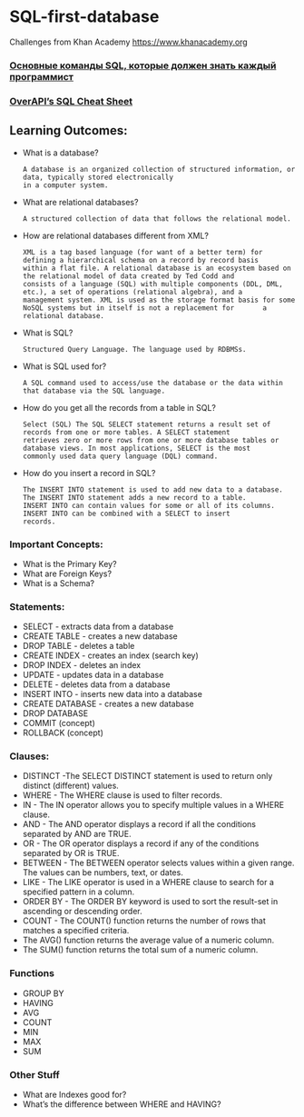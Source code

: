 # SQL-first-database
Challenges from Khan Academy https://www.khanacademy.org

### [Основные команды SQL, которые должен знать каждый программист](https://tproger.ru/translations/sql-recap/)
### [OverAPI’s SQL Cheat Sheet](http://overapi.com/mysql)

## Learning Outcomes:
- What is a database?

      A database is an organized collection of structured information, or data, typically stored electronically 
      in a computer system.
- What are relational databases?

      A structured collection of data that follows the relational model.
- How are relational databases different from XML?

      XML is a tag based language (for want of a better term) for defining a hierarchical schema on a record by record basis         within a flat file. A relational database is an ecosystem based on the relational model of data created by Ted Codd and         consists of a language (SQL) with multiple components (DDL, DML, etc.), a set of operations (relational algebra), and a         management system. XML is used as the storage format basis for some NoSQL systems but in itself is not a replacement for       a relational database.

- What is SQL?

      Structured Query Language. The language used by RDBMSs.
- What is SQL used for?

      A SQL command used to access/use the database or the data within that database via the SQL language.
- How do you get all the records from a table in SQL?
      
      Select (SQL) The SQL SELECT statement returns a result set of records from one or more tables. A SELECT statement               retrieves zero or more rows from one or more database tables or database views. In most applications, SELECT is the most       commonly used data query language (DQL) command.
- How do you insert a record in SQL?
 
      The INSERT INTO statement is used to add new data to a database. The INSERT INTO statement adds a new record to a table.       INSERT INTO can contain values for some or all of its columns. INSERT INTO can be combined with a SELECT to insert              records.
      
      
      
### Important Concepts:
- What is the Primary Key?
- What are Foreign Keys?
- What is a Schema?

### Statements:
- SELECT  - extracts data from a database
- CREATE TABLE  - creates a new database
- DROP TABLE - deletes a table
- CREATE INDEX  - creates an index (search key)
- DROP INDEX  - deletes an index
- UPDATE - updates data in a database
- DELETE - deletes data from a database
- INSERT INTO - inserts new data into a database
- CREATE DATABASE  - creates a new database
- DROP DATABASE
- COMMIT (concept)
- ROLLBACK (concept)

### Clauses:
- DISTINCT -The SELECT DISTINCT statement is used to return only distinct (different) values.
- WHERE - The WHERE clause is used to filter records.
- IN - The IN operator allows you to specify multiple values in a WHERE clause.
- AND - The AND operator displays a record if all the conditions separated by AND are TRUE.
- OR - The OR operator displays a record if any of the conditions separated by OR is TRUE.
- BETWEEN - The BETWEEN operator selects values within a given range. The values can be numbers, text, or dates.
- LIKE - The LIKE operator is used in a WHERE clause to search for a specified pattern in a column.
- ORDER BY - The ORDER BY keyword is used to sort the result-set in ascending or descending order.
- COUNT - The COUNT() function returns the number of rows that matches a specified criteria.
- The AVG() function returns the average value of a numeric column.
- The SUM() function returns the total sum of a numeric column.

### Functions
- GROUP BY
- HAVING
- AVG
- COUNT
- MIN
- MAX
- SUM


### Other Stuff
- What are Indexes good for?
- What’s the difference between WHERE and HAVING?
